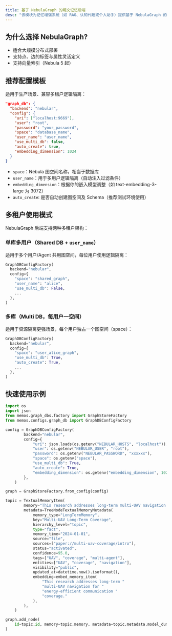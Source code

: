 ```yaml
---
title: 基于 NebulaGraph 的明文记忆后端
desc: "该模块为记忆增强系统（如 RAG、认知代理或个人助手）提供基于 NebulaGraph 的记忆图谱存储与查询能力。<br/>继承自 `BaseGraphDB`，支持多用户隔离、结构化搜索、外挂向量索引等能力，适用于大规模图谱构建与推理。"
---
```


## 为什么选择 NebulaGraph?

* 适合大规模分布式部署
* 支持点、边的标签与属性灵活定义
* 支持向量索引（Nebula 5 起）


## 推荐配置模板

适用于生产场景、兼容多租户逻辑隔离：

```json
"graph_db": {
  "backend": "nebular",
  "config": {
    "uri": ["localhost:9669"],
    "user": "root",
    "password": "your_password",
    "space": "database_name",
    "user_name": "user_name",
    "use_multi_db": false,
    "auto_create": true,
    "embedding_dimension": 1024
  }
}
```

* `space`：Nebula 图空间名称，相当于数据库
* `user_name`：用于多用户逻辑隔离（自动注入过滤条件）
* `embedding_dimension`：根据你的嵌入模型调整（如 text-embedding-3-large 为 3072）
* `auto_create`: 是否自动创建图空间及 Schema（推荐测试环境使用）


## 多租户使用模式

NebulaGraph 后端支持两种多租户架构：

### 单库多用户（Shared DB + `user_name`）

适用于多个用户/Agent 共用图空间，每位用户使用逻辑隔离：

```python
GraphDBConfigFactory(
  backend="nebular",
  config={
    "space": "shared_graph",
    "user_name": "alice",
    "use_multi_db": False,
    ...
  },
)
```

### 多库（Multi DB，每用户一空间）

适用于资源隔离更强场景，每个用户独占一个图空间（space）：

```python
GraphDBConfigFactory(
  backend="nebular",
  config={
    "space": "user_alice_graph",
    "use_multi_db": True,
    "auto_create": True,
    ...
  },
)
```

## 快速使用示例

```python
import os
import json
from memos.graph_dbs.factory import GraphStoreFactory
from memos.configs.graph_db import GraphDBConfigFactory

config = GraphDBConfigFactory(
        backend="nebular",
        config={
            "uri": json.loads(os.getenv("NEBULAR_HOSTS", "localhost")),
            "user": os.getenv("NEBULAR_USER", "root"),
            "password": os.getenv("NEBULAR_PASSWORD", "xxxxxx"),
            "space": os.getenv("space"),
            "use_multi_db": True,
            "auto_create": True,
            "embedding_dimension": os.getenv("embedding_dimension", 1024),
        },
    )

graph = GraphStoreFactory.from_config(config)

topic = TextualMemoryItem(
        memory="This research addresses long-term multi-UAV navigation for energy-efficient communication coverage.",
        metadata=TreeNodeTextualMemoryMetadata(
            memory_type="LongTermMemory",
            key="Multi-UAV Long-Term Coverage",
            hierarchy_level="topic",
            type="fact",
            memory_time="2024-01-01",
            source="file",
            sources=["paper://multi-uav-coverage/intro"],
            status="activated",
            confidence=95.0,
            tags=["UAV", "coverage", "multi-agent"],
            entities=["UAV", "coverage", "navigation"],
            visibility="public",
            updated_at=datetime.now().isoformat(),
            embedding=embed_memory_item(
                "This research addresses long-term "
                "multi-UAV navigation for "
                "energy-efficient communication "
                "coverage."
            ),
        ),
    )

graph.add_node(
    id=topic.id, memory=topic.memory, metadata=topic.metadata.model_dump(exclude_none=True)
)
```
